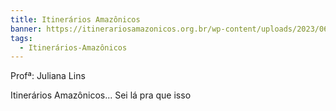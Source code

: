 ```yaml
---
title: Itinerários Amazônicos
banner: https://itinerariosamazonicos.org.br/wp-content/uploads/2023/06/share.png
tags:
  - Itinerários-Amazônicos
---
```

Profª: Juliana Lins

Itinerários Amazônicos... Sei lá pra que isso